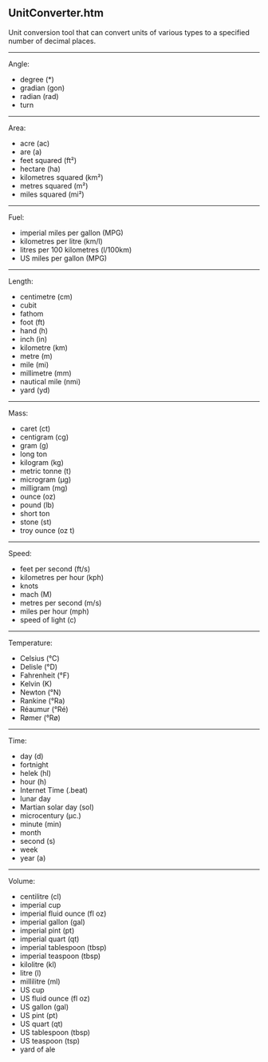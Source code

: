 UnitConverter.htm
-----------------

Unit conversion tool that can convert units of various types to a specified number of decimal places.

---

Angle:
* degree (*)
* gradian (gon)
* radian (rad)
* turn

---

Area:
* acre (ac)
* are (a)
* feet squared (ft²)
* hectare (ha)
* kilometres squared (km²)
* metres squared (m²)
* miles squared (mi²)

---

Fuel:
* imperial miles per gallon (MPG)
* kilometres per litre (km/l)
* litres per 100 kilometres (l/100km)
* US miles per gallon (MPG)

---

Length:
* centimetre (cm)
* cubit
* fathom
* foot (ft)
* hand (h)
* inch (in)
* kilometre (km)
* metre (m)
* mile (mi)
* millimetre (mm)
* nautical mile (nmi)
* yard (yd)

---

Mass:
* caret (ct)
* centigram (cg)
* gram (g)
* long ton
* kilogram (kg)
* metric tonne (t)
* microgram (µg)
* milligram (mg)
* ounce (oz)
* pound (lb)
* short ton
* stone (st)
* troy ounce (oz t)

---

Speed:
* feet per second (ft/s)
* kilometres per hour (kph)
* knots
* mach (M)
* metres per second (m/s)
* miles per hour (mph)
* speed of light (c)

---

Temperature:
* Celsius (°C)
* Delisle (°D)
* Fahrenheit (°F)
* Kelvin (K)
* Newton (°N)
* Rankine (°Ra)
* Réaumur (°Ré)
* Rømer (°Rø)

---

Time:
* day (d)
* fortnight
* helek (hl)
* hour (h)
* Internet Time (.beat)
* lunar day
* Martian solar day (sol)
* microcentury (µc.)
* minute (min)
* month
* second (s)
* week
* year (a)

---

Volume:
* centilitre (cl)
* imperial cup
* imperial fluid ounce (fl oz)
* imperial gallon (gal)
* imperial pint (pt)
* imperial quart (qt)
* imperial tablespoon (tbsp)
* imperial teaspoon (tbsp)
* kilolitre (kl)
* litre (l)
* millilitre (ml)
* US cup
* US fluid ounce (fl oz)
* US gallon (gal)
* US pint (pt)
* US quart (qt)
* US tablespoon (tbsp)
* US teaspoon (tsp)
* yard of ale
